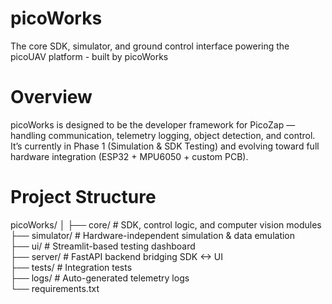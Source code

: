 # picoWorks
The core SDK, simulator, and ground control interface powering the picoUAV platform - built by picoWorks

# Overview
picoWorks is designed to be the developer framework for PicoZap — handling communication, telemetry logging, object detection, and control.
It’s currently in Phase 1 (Simulation & SDK Testing) and evolving toward full hardware integration (ESP32 + MPU6050 + custom PCB).

# Project Structure
picoWorks/
│
├── core/          # SDK, control logic, and computer vision modules  
├── simulator/     # Hardware-independent simulation & data emulation  
├── ui/            # Streamlit-based testing dashboard  
├── server/        # FastAPI backend bridging SDK <-> UI  
├── tests/         # Integration tests  
├── logs/          # Auto-generated telemetry logs  
└── requirements.txt  
